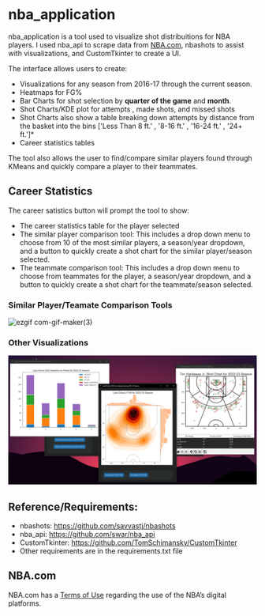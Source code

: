 # nba_application 

nba_application is a tool used to visualize shot distribuitions for NBA players. I used nba_api to scrape data from [NBA.com](https://www.nba.com), nbashots to assist with visualizations, and CustomTkinter to create a UI.

The interface allows users to create:

- Visualizations for any season from 2016-17 through the current season.
- Heatmaps for FG%
- Bar Charts for shot selection by **quarter of the game** and **month**.
- Shot Charts/KDE plot for attempts , made shots, and missed shots
- Shot Charts also show a table breaking down attempts by distance from the basket into the bins ['Less Than 8 ft.' , '8-16 ft.' , '16-24 ft.' , '24+ ft.']*
- Career statistics tables

The tool also allows the user to find/compare similar players found through KMeans and quickly compare a player to their teammates.

## Career Statistics 
The career satistics button will prompt the tool to show:
- The career statistics table for the player selected
- The similar player comparison tool: This includes a drop down menu to choose from 10 of the most similar players, a season/year dropdown, and a button to quickly create a shot chart for the similar player/season selected.
- The teammate comparison tool: This includes a drop down menu to choose from teammates for the player, a season/year dropdown, and a button to quickly create a shot chart for the teammate/season selected.

### Similar Player/Teamate Comparison Tools
![ezgif com-gif-maker(3)](https://user-images.githubusercontent.com/101416331/202030267-67d038a3-5025-4bca-9afe-260ee5de6f44.gif)

### Other Visualizations
![More Visuals](images/MoreVisuals.png)

## Reference/Requirements:
- nbashots: https://github.com/savvastj/nbashots 
- nba_api: https://github.com/swar/nba_api
- CustomTkinter: https://github.com/TomSchimansky/CustomTkinter
- Other requirements are in the requirements.txt file

## NBA.com
NBA.com has a [Terms of Use](https://www.nba.com/termsofuse) regarding the use of the NBA’s digital platforms.
